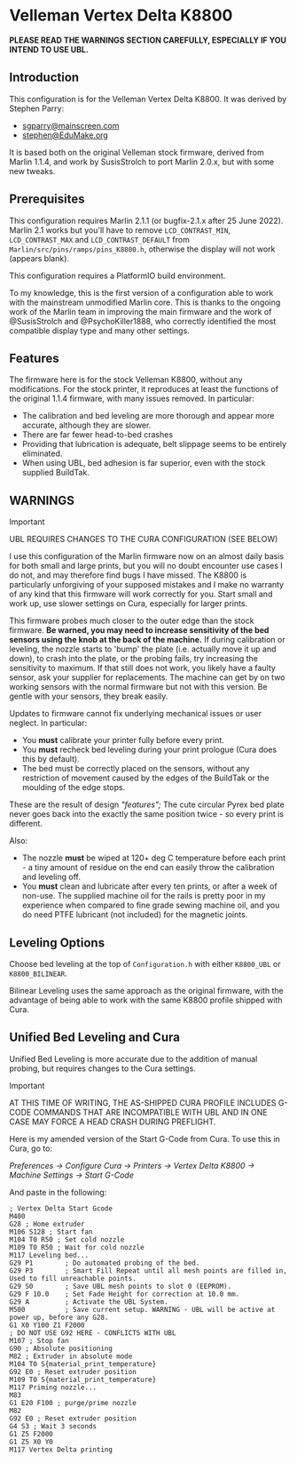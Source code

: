 # Velleman Vertex Delta K8800

**PLEASE READ THE WARNINGS SECTION CAREFULLY, ESPECIALLY IF YOU INTEND TO USE UBL.**

## Introduction

This configuration is for the Velleman Vertex Delta K8800. It was derived by Stephen Parry:

- sgparry@mainscreen.com
- stephen@EduMake.org

It is based both on the original Velleman stock firmware, derived from Marlin 1.1.4, and work by SusisStrolch to port Marlin 2.0.x, but with some new tweaks.

## Prerequisites

This configuration requires Marlin 2.1.1 (or bugfix-2.1.x after 25 June 2022). Marlin 2.1 works but you'll have to remove `LCD_CONTRAST_MIN`, `LCD_CONTRAST_MAX` and `LCD_CONTRAST_DEFAULT` from `Marlin/src/pins/ramps/pins_K8800.h`, otherwise the display will not work (appears blank).

This configuration requires a PlatformIO build environment.

To my knowledge, this is the first version of a configuration able to work with the mainstream unmodified Marlin core. This is thanks to the ongoing work of the Marlin team in improving the main firmware and the work of @SusisStrolch and @PsychoKiller1888, who correctly identified the most compatible display type and many other settings.

## Features

The firmware here is for the stock Velleman K8800, without any modifications. For the stock printer, it reproduces at least the functions of the original 1.1.4 firmware, with many issues removed. In particular:

- The calibration and bed leveling are more thorough and appear more accurate, although they are slower.
- There are far fewer head-to-bed crashes
- Providing that lubrication is adequate, belt slippage seems to be entirely eliminated.
- When using UBL, bed adhesion is far superior, even with the stock supplied BuildTak.

## WARNINGS

> [!IMPORTANT]
> UBL REQUIRES CHANGES TO THE CURA CONFIGURATION (SEE BELOW)

I use this configuration of the Marlin firmware now on an almost daily basis for both small and large prints, but you will no doubt encounter use cases I do not, and may therefore find bugs I have missed. The K8800 is particularly unforgiving of your supposed mistakes and I make no warranty of any kind that this firmware will work correctly for you. Start small and work up, use slower settings on Cura, especially for larger prints.

This firmware probes much closer to the outer edge than the stock firmware. **Be warned, you may need to increase sensitivity of the bed sensors using the knob at the back of the machine.** If during calibration or leveling, the nozzle starts to 'bump' the plate (i.e. actually move it up and down), to crash into the plate, or the probing fails, try increasing the sensitivity to maximum. If that still does not work, you likely have a faulty sensor, ask your supplier for replacements. The machine can get by on two working sensors with the normal firmware but not with this version. Be gentle with your sensors, they break easily.

Updates to firmware cannot fix underlying mechanical issues or user neglect. In particular:
- You **must** calibrate your printer fully before every print.
- You **must** recheck bed leveling during your print prologue (Cura does this by default).
- The bed must be correctly placed on the sensors, without any restriction of movement caused by the edges of the BuildTak or the moulding of the edge stops.

These are the result of design _"features";_ The cute circular Pyrex bed plate never goes back into the exactly the same position twice - so every print is different.

Also:
- The nozzle **must** be wiped at 120+ deg C temperature before each print - a tiny amount of residue on the end can easily throw the calibration and leveling off.
- You **must** clean and lubricate after every ten prints, or after a week of non-use. The supplied machine oil for the rails is pretty poor in my experience when compared to fine grade sewing machine oil, and you do need PTFE lubricant (not included) for the magnetic joints.

## Leveling Options

Choose bed leveling at the top of `Configuration.h` with either `K8800_UBL` or `K8800_BILINEAR`.

Bilinear Leveling uses the same approach as the original firmware, with the advantage of being able to work with the same K8800 profile shipped with Cura.

## Unified Bed Leveling and Cura

Unified Bed Leveling is more accurate due to the addition of manual probing, but requires changes to the Cura settings.

> [!IMPORTANT]
> AT THIS TIME OF WRITING, THE AS-SHIPPED CURA PROFILE INCLUDES G-CODE COMMANDS THAT ARE INCOMPATIBLE WITH UBL AND IN ONE CASE MAY FORCE A HEAD CRASH DURING PREFLIGHT.

Here is my amended version of the Start G-Code from Cura. To use this in Cura, go to:

*Preferences -> Configure Cura -> Printers -> Vertex Delta K8800 -> Machine Settings -> Start G-Code*

And paste in the following:

```gcode
; Vertex Delta Start Gcode
M400
G28 ; Home extruder
M106 S128 ; Start fan
M104 T0 R50 ; Set cold nozzle
M109 T0 R50 ; Wait for cold nozzle
M117 Leveling bed...
G29 P1        ; Do automated probing of the bed.
G29 P3        ; Smart Fill Repeat until all mesh points are filled in, Used to fill unreachable points.
G29 S0        ; Save UBL mesh points to slot 0 (EEPROM).
G29 F 10.0    ; Set Fade Height for correction at 10.0 mm.
G29 A         ; Activate the UBL System.
M500          ; Save current setup. WARNING - UBL will be active at power up, before any G28.
G1 X0 Y100 Z1 F2000
; DO NOT USE G92 HERE - CONFLICTS WITH UBL
M107 ; Stop fan
G90 ; Absolute positioning
M82 ; Extruder in absolute mode
M104 T0 S{material_print_temperature}
G92 E0 ; Reset extruder position
M109 T0 S{material_print_temperature}
M117 Priming nozzle...
M83
G1 E20 F100 ; purge/prime nozzle
M82
G92 E0 ; Reset extruder position
G4 S3 ; Wait 3 seconds
G1 Z5 F2000
G1 Z5 X0 Y0
M117 Vertex Delta printing
```
